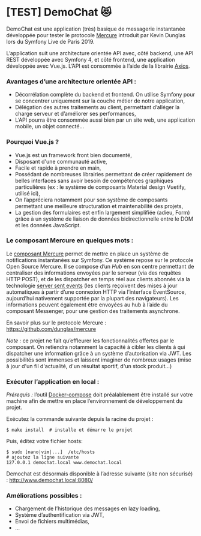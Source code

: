 # [TEST] DemoChat 😻

DemoChat est une application (très) basique de messagerie instantanée développée pour tester le protocole [Mercure](https://github.com/dunglas/mercure) introduit par Kevin Dunglas lors du Symfony Live de Paris 2019. 

L’application suit une architecture orientée API avec, côté backend, une API REST développée avec Symfony 4, et côté frontend, une application développée avec Vue.js. L’API est consommée à l’aide de la librairie [Axios](https://github.com/axios/axios). 

### Avantages d’une architecture orientée API :  
- Décorrélation complète du backend et frontend. On utilise Symfony pour se concentrer uniquement sur la couche métier de notre application,
- Délégation des autres traitements au client, permettant d’alléger la charge serveur et d’améliorer ses performances,
- L’API pourra être consommée aussi bien par un site web, une application mobile, un objet connecté… 

### Pourquoi Vue.js ? 
- Vue.js est un framework front bien documenté,
- Disposant d'une communauté active,
- Facile et rapide à prendre en main,
- Possédant de nombreuses librairies permettant de créer rapidement de belles interfaces sans avoir besoin de compétences graphiques particulières (ex : le système de composants Material design Vuetify, utilisé ici),
- On l’appréciera notamment pour son système de composants permettant une meilleure structuration et maintenabilité des projets,
- La gestion des formulaires est enfin largement simplifiée (adieu, Form) grâce à un système de liaison de données bidirectionnelle entre le DOM et les données JavaScript.

### Le composant Mercure en quelques mots : 
Le [composant Mercure](https://symfony.com/doc/current/components/mercure.html) permet de mettre en place un système de notifications instantanées sur Symfony. Ce système repose sur le protocole Open Source Mercure. Il se compose d’un *Hub* en son centre permettant de centraliser des informations envoyées par le serveur (via des requêtes HTTP POST), et de les dispatcher en temps réel aux clients abonnés via la technologie [server sent events](https://developer.mozilla.org/fr/docs/Server-sent_events/Using_server-sent_events) (les clients reçoivent des mises à jour automatiques à partir d’une connexion HTTP via l’interface EventSource, aujourd’hui nativement supportée par la plupart des navigateurs). Les informations peuvent également être envoyées au hub à l’aide du composant Messenger, pour une gestion des traitements asynchrone.

En savoir plus sur le protocole Mercure : https://github.com/dunglas/mercure

*Note :* ce projet ne fait qu’effleurer les fonctionnalités offertes par le composant. On retiendra notamment la capacité à cibler les clients à qui dispatcher une information grâce à un système d’autorisation via JWT. Les possibilités sont immenses et laissent imaginer de nombreux usages (mise à jour d'un fil d'actualité, d'un résultat sportif, d'un stock produit...)

### Exécuter l’application en local : 
*Prérequis :* l’outil [Docker-compose](https://docs.docker.com/compose/install/#prerequisites) doit préalablement être installé sur votre machine afin de mettre en place l’environnement de développement du projet.

Exécutez la commande suivante depuis la racine du projet : 
```
$ make install  # installe et démarre le projet 
```

Puis, éditez votre fichier hosts:
```
$ sudo [nano|vim|...]  /etc/hosts
# ajoutez la ligne suivante
127.0.0.1 demochat.local www.demochat.local
```
Demochat est désormais disponible à l’adresse suivante (site non sécurisé) : http://www.demochat.local:8080/

### Améliorations possibles : 
- Chargement de l’historique des messages en lazy loading,
- Système d’authentification via JWT,
- Envoi de fichiers multimédias,
- … 
